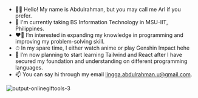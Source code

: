 - 👋🏽 Hello! My name is Abdulrahman, but you may call me Arl if you prefer.
- 🏫 I'm currently taking BS Information Technology in MSU-IIT, Philippines.
- ❤️‍🔥 I’m interested in expanding my knowledge in programming and improving my problem-solving skill.
- ⏱ In my spare time, I either watch anime or play Genshin Impact hehe
- 🌱 I’m now planning to start learning Tailwind and React after I have secured my foundation and understanding on different programming languages.
- 📫 You can say hi through my email lingga.abdulrahman.u@gmail.com.

![output-onlinegiftools-3](https://user-images.githubusercontent.com/106197019/178466780-671de3d4-b834-44de-b1b1-8a2a3751b097.gif)
